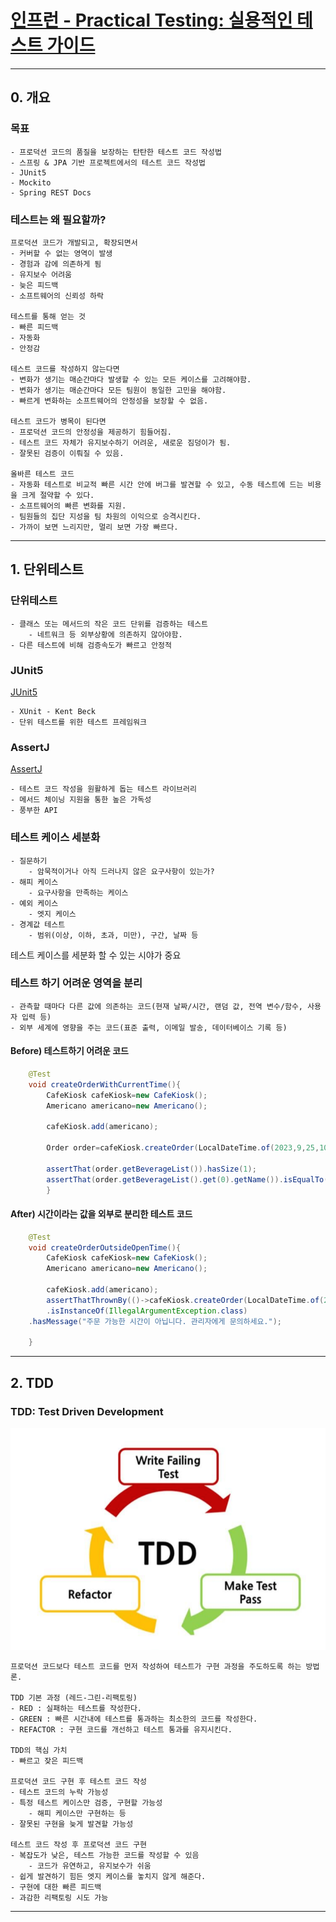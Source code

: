 # [인프런 - Practical Testing: 실용적인 테스트 가이드](https://inf.run/wRaT)

---

## 0. 개요

### 목표

```text
- 프로덕션 코드의 품질을 보장하는 탄탄한 테스트 코드 작성법
- 스프링 & JPA 기반 프로젝트에서의 테스트 코드 작성법
- JUnit5
- Mockito
- Spring REST Docs
```

### 테스트는 왜 필요할까?

```text
프로덕션 코드가 개발되고, 확장되면서
- 커버할 수 없는 영역이 발생
- 경험과 감에 의존하게 됨
- 유지보수 어려움
- 늦은 피드백
- 소프트웨어의 신뢰성 하락

테스트를 통해 얻는 것
- 빠른 피드백
- 자동화
- 안정감

테스트 코드를 작성하지 않는다면
- 변화가 생기는 매순간마다 발생할 수 있는 모든 케이스를 고려해야함.
- 변화가 생기는 매순간마다 모든 팀원이 동일한 고민을 해야함.
- 빠르게 변화하는 소프트웨어의 안정성을 보장할 수 없음.

테스트 코드가 병목이 된다면
- 프로덕션 코드의 안정성을 제공하기 힘들어짐.
- 테스트 코드 자체가 유지보수하기 어려운, 새로운 짐덩이가 됨.
- 잘못된 검증이 이뤄질 수 있음.

올바른 테스트 코드
- 자동화 테스트로 비교적 빠른 시간 안에 버그를 발견할 수 있고, 수동 테스트에 드는 비용을 크게 절약할 수 있다.
- 소프트웨어의 빠른 변화를 지원.
- 팀원들의 집단 지성을 팀 차원의 이익으로 승격시킨다.
- 가까이 보면 느리지만, 멀리 보면 가장 빠르다.
```

---

## 1. 단위테스트

### 단위테스트

```text
- 클래스 또는 메서드의 작은 코드 단위를 검증하는 테스트
    - 네트워크 등 외부상황에 의존하지 않아야함.
- 다른 테스트에 비해 검증속도가 빠르고 안정적
```

### JUnit5

[JUnit5](https://junit.org/junit5/)

```text
- XUnit - Kent Beck
- 단위 테스트를 위한 테스트 프레임워크
```

### AssertJ

[AssertJ](http://joel-costigliola.github.io/assertj/)

```text
- 테스트 코드 작성을 원활하게 돕는 테스트 라이브러리
- 메서드 체이닝 지원을 통한 높은 가독성
- 풍부한 API
```

### 테스트 케이스 세분화

```text
- 질문하기
    - 암묵적이거나 아직 드러나지 않은 요구사항이 있는가?
- 해피 케이스
    - 요구사항을 만족하는 케이스
- 예외 케이스
    - 엣지 케이스
- 경계값 테스트
    - 범위(이상, 이하, 초과, 미만), 구간, 날짜 등
```

테스트 케이스를 세분화 할 수 있는 시야가 중요

### 테스트 하기 어려운 영역을 분리

```text
- 관측할 때마다 다른 값에 의존하는 코드(현재 날짜/시간, 랜덤 값, 전역 변수/함수, 사용자 입력 등)
- 외부 세계에 영향을 주는 코드(표준 출력, 이메일 발송, 데이터베이스 기록 등)
```

#### Before) 테스트하기 어려운 코드

```java
    @Test
	void createOrderWithCurrentTime(){
		CafeKiosk cafeKiosk=new CafeKiosk();
		Americano americano=new Americano();

		cafeKiosk.add(americano);

		Order order=cafeKiosk.createOrder(LocalDateTime.of(2023,9,25,10,0));

		assertThat(order.getBeverageList()).hasSize(1);
		assertThat(order.getBeverageList().get(0).getName()).isEqualTo("Americano");
		}
```

#### After) 시간이라는 값을 외부로 분리한 테스트 코드

```java
    @Test
	void createOrderOutsideOpenTime(){
		CafeKiosk cafeKiosk=new CafeKiosk();
		Americano americano=new Americano();

		cafeKiosk.add(americano);
		assertThatThrownBy(()->cafeKiosk.createOrder(LocalDateTime.of(2023,9,25,9,59)))
		.isInstanceOf(IllegalArgumentException.class)
	.hasMessage("주문 가능한 시간이 아닙니다. 관리자에게 문의하세요.");

	}
```

---

## 2. TDD

### TDD: Test Driven Development

![TDD.png](images/TDD.png)

```text
프로덕션 코드보다 테스트 코드를 먼저 작성하여 테스트가 구현 과정을 주도하도록 하는 방법론.  

TDD 기본 과정 (레드-그린-리팩토링)
- RED : 실패하는 테스트를 작성한다.
- GREEN : 빠른 시간내에 테스트를 통과하는 최소한의 코드를 작성한다.
- REFACTOR : 구현 코드를 개선하고 테스트 통과를 유지시킨다.

TDD의 핵심 가치
- 빠르고 잦은 피드백

프로덕션 코드 구현 후 테스트 코드 작성
- 테스트 코드의 누락 가능성
- 특정 테스트 케이스만 검증, 구현할 가능성
    - 해피 케이스만 구현하는 등
- 잘못된 구현을 늦게 발견할 가능성

테스트 코드 작성 후 프로덕션 코드 구현
- 복잡도가 낮은, 테스트 가능한 코드를 작성할 수 있음
    - 코드가 유연하고, 유지보수가 쉬움
- 쉽게 발견하기 힘든 엣지 케이스를 놓치지 않게 해준다.
- 구현에 대한 빠른 피드백
- 과감한 리팩토링 시도 가능
```



---